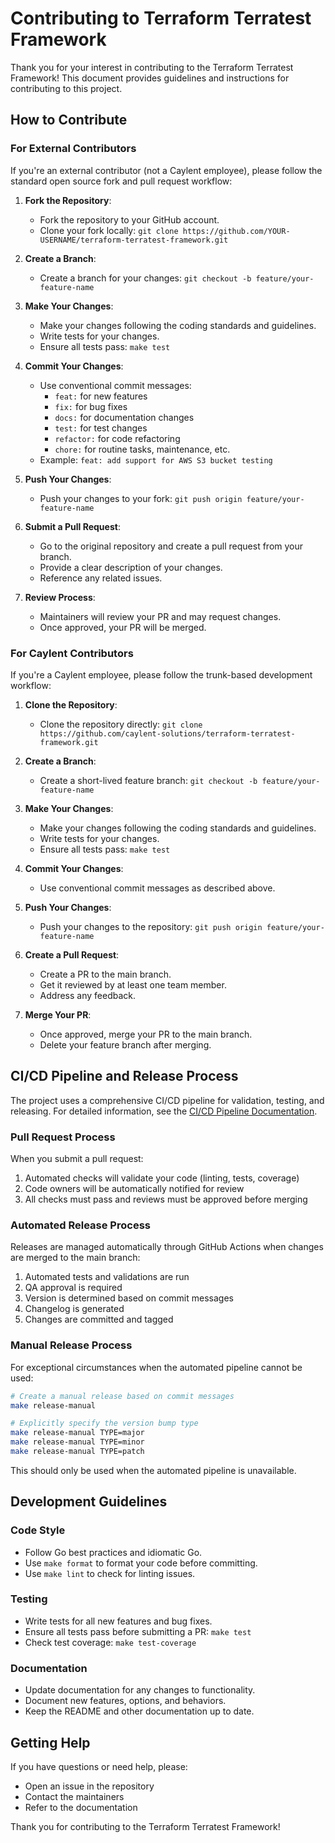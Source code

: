 # Contributing to Terraform Terratest Framework

Thank you for your interest in contributing to the Terraform Terratest Framework! This document provides guidelines and instructions for contributing to this project.

## How to Contribute

### For External Contributors

If you're an external contributor (not a Caylent employee), please follow the standard open source fork and pull request workflow:

1. **Fork the Repository**:
   - Fork the repository to your GitHub account.
   - Clone your fork locally: `git clone https://github.com/YOUR-USERNAME/terraform-terratest-framework.git`

2. **Create a Branch**:
   - Create a branch for your changes: `git checkout -b feature/your-feature-name`

3. **Make Your Changes**:
   - Make your changes following the coding standards and guidelines.
   - Write tests for your changes.
   - Ensure all tests pass: `make test`

4. **Commit Your Changes**:
   - Use conventional commit messages:
     - `feat:` for new features
     - `fix:` for bug fixes
     - `docs:` for documentation changes
     - `test:` for test changes
     - `refactor:` for code refactoring
     - `chore:` for routine tasks, maintenance, etc.
   - Example: `feat: add support for AWS S3 bucket testing`

5. **Push Your Changes**:
   - Push your changes to your fork: `git push origin feature/your-feature-name`

6. **Submit a Pull Request**:
   - Go to the original repository and create a pull request from your branch.
   - Provide a clear description of your changes.
   - Reference any related issues.

7. **Review Process**:
   - Maintainers will review your PR and may request changes.
   - Once approved, your PR will be merged.

### For Caylent Contributors

If you're a Caylent employee, please follow the trunk-based development workflow:

1. **Clone the Repository**:
   - Clone the repository directly: `git clone https://github.com/caylent-solutions/terraform-terratest-framework.git`

2. **Create a Branch**:
   - Create a short-lived feature branch: `git checkout -b feature/your-feature-name`

3. **Make Your Changes**:
   - Make your changes following the coding standards and guidelines.
   - Write tests for your changes.
   - Ensure all tests pass: `make test`

4. **Commit Your Changes**:
   - Use conventional commit messages as described above.

5. **Push Your Changes**:
   - Push your changes to the repository: `git push origin feature/your-feature-name`

6. **Create a Pull Request**:
   - Create a PR to the main branch.
   - Get it reviewed by at least one team member.
   - Address any feedback.

7. **Merge Your PR**:
   - Once approved, merge your PR to the main branch.
   - Delete your feature branch after merging.

## CI/CD Pipeline and Release Process

The project uses a comprehensive CI/CD pipeline for validation, testing, and releasing. For detailed information, see the [CI/CD Pipeline Documentation](CI_CD_PIPELINE.md).

### Pull Request Process

When you submit a pull request:
1. Automated checks will validate your code (linting, tests, coverage)
2. Code owners will be automatically notified for review
3. All checks must pass and reviews must be approved before merging

### Automated Release Process

Releases are managed automatically through GitHub Actions when changes are merged to the main branch:
1. Automated tests and validations are run
2. QA approval is required
3. Version is determined based on commit messages
4. Changelog is generated
5. Changes are committed and tagged

### Manual Release Process

For exceptional circumstances when the automated pipeline cannot be used:

```bash
# Create a manual release based on commit messages
make release-manual

# Explicitly specify the version bump type
make release-manual TYPE=major
make release-manual TYPE=minor
make release-manual TYPE=patch
```

This should only be used when the automated pipeline is unavailable.

## Development Guidelines

### Code Style

- Follow Go best practices and idiomatic Go.
- Use `make format` to format your code before committing.
- Use `make lint` to check for linting issues.

### Testing

- Write tests for all new features and bug fixes.
- Ensure all tests pass before submitting a PR: `make test`
- Check test coverage: `make test-coverage`

### Documentation

- Update documentation for any changes to functionality.
- Document new features, options, and behaviors.
- Keep the README and other documentation up to date.

## Getting Help

If you have questions or need help, please:
- Open an issue in the repository
- Contact the maintainers
- Refer to the documentation

Thank you for contributing to the Terraform Terratest Framework!